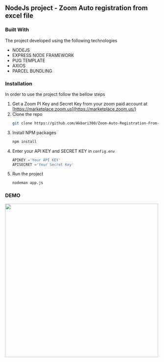## NodeJs project - Zoom Auto registration from excel file

### Built With

The project developed using the following technologies 

* NODEJS
* EXPRESS NODE FRAMEWORK
* PUG TEMPLATE
* AXIOS 
* PARCEL BUNDLING

### Installation

In order to use the project follow the bellow steps 
1. Get a Zoom PI Key and Secret Key from your zoom paid account at [https://marketplace.zoom.us](https://marketplace.zoom.us/)
2. Clone the repo
   ```sh
   git clone https://github.com/Akbari300/Zoom-Auto-Registration-From-Excel-File.git
   ```
3. Install NPM packages
   ```sh
   npm install
   ```
4. Enter your API KEY and SECRET KEY in `config.env`
   ```js
   APIKEY ='Your API KEY'		
   APISECRET ='Your Secret Key'
   
   ```
5. Run the project 
   ```sh
   nodeman app.js
   ```
   
 ### DEMO 

<a href="url"><img src="https://github.com/Akbari300/Zoom-Auto-Registration-From-Excel-File.git-/blob/main/public/img/interface_demo.PNG" align="left" height="500" width="500" ></a>
 
 



